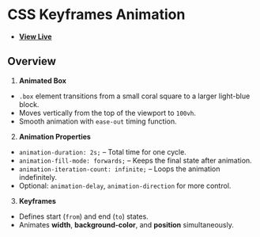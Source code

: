 # CSS Keyframes Animation

- [**View Live**](https://tahmid-sarker.github.io/Modern-HTML-CSS-Notes/12-Transition-Animation-and-JavaScript/07-Keyframes-1/)

## Overview

1. **Animated Box**

  * `.box` element transitions from a small coral square to a larger light-blue block.
  * Moves vertically from the top of the viewport to `100vh`.
  * Smooth animation with `ease-out` timing function.

2. **Animation Properties**

  * `animation-duration: 2s;` – Total time for one cycle.
  * `animation-fill-mode: forwards;` – Keeps the final state after animation.
  * `animation-iteration-count: infinite;` – Loops the animation indefinitely.
  * Optional: `animation-delay`, `animation-direction` for more control.

3. **Keyframes**

  * Defines start (`from`) and end (`to`) states.
  * Animates **width**, **background-color**, and **position** simultaneously.